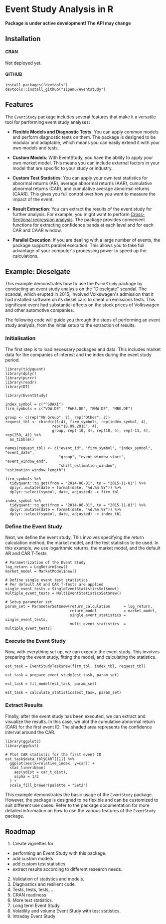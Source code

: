 # Event Study Analysis in R

**Package is under active development! The API may change**

## Installation

#### CRAN

Not deployed yet.

#### GITHUB

    install.packages("devtools")
    devtools::install_github("sipemu/eventstudy")




## Features
The `EventStudy` package includes several features that make it a versatile tool for performing event study analyses:

- **Flexible Models and Diagnostic Tests**: You can apply common models and perform diagnostic tests on them. The package is designed to be modular and adaptable, which means you can easily extend it with your own models and tests.

- **Custom Models**: With EventStudy, you have the ability to apply your own market model. This means you can include external factors in your model that are specific to your study or industry.

- **Custom Test Statistics**: You can apply your own test statistics for abnormal returns (AR), average abnormal returns (AAR), cumulative abnormal returns (CAR), and cumulative average abnormal returns (CAAR). This gives you full control over how you want to measure the impact of the event.

- **Result Extraction**: You can extract the results of the event study for further analysis. For example, you might want to perform [Cross-Sectional regression analysis](https://eventstudy.de/features/cross_sectional_regression.html). The package provides convenient functions for extracting confidence bands at each level and for each CAR and CAAR window.

- **Parallel Execution**: If you are dealing with a large number of events, the package supports parallel execution. This allows you to take full advantage of your computer's processing power to speed up the calculations.


## Example: Dieselgate

This example demonstrates how to use the `EventStudy` package by conducting an event study analysis on the "Dieselgate" scandal. The scandal, which erupted in 2015, involved Volkswagen's admission that it had installed software on its diesel cars to cheat on emissions tests. This significant event had substantial effects on the stock prices of Volkswagen and other automotive companies. 

The following code will guide you through the steps of performing an event study analysis, from the initial setup to the extraction of results. 

### Initialisation

The first step is to load necessary packages and data. This includes market data for the companies of interest and the index during the event study period. 


```{r}
library(tidyquant)
library(dplyr)
library(purrr)
library(readr)
library(DT)

library(EventStudy)

index_symbol = c("^GDAXI")
firm_symbols = c("VOW.DE", "PAH3.DE", "BMW.DE", "MBG.DE")

group <- c(rep("VW Group", 2), rep("Other", 2))
request_tbl <- cbind(c(1:4), firm_symbols, rep(index_symbol, 4), 
                     rep("18.09.2015", 4), 
                     group, rep(-10, 4), rep(10, 4), rep(-11, 4), rep(250, 4)) %>% 
  as_tibble()

names(request_tbl) <- c("event_id", "firm_symbol", "index_symbol", "event_date", 
                        "group", "event_window_start", "event_window_end", 
                        "shift_estimation_window", "estimation_window_length")

firm_symbols %>%
  tidyquant::tq_get(from = "2014-06-01", to = "2015-11-01") %>%
  dplyr::mutate(date = format(date, "%d.%m.%Y")) %>%
  dplyr::select(symbol, date, adjusted) -> firm_tbl

index_symbol %>%
  tidyquant::tq_get(from = "2014-06-01", to = "2015-11-01") %>%
  dplyr::mutate(date = format(date, "%d.%m.%Y")) %>%
  dplyr::select(symbol, date, adjusted) -> index_tbl
```

### Define the Event Study

Next, we define the event study. This involves specifying the return calculation method, the market model, and the test statistics to be used. In this example, we use logarithmic returns, the market model, and the default AR and CAR T-Tests.


```{r}
# Parametrization of the Event Study
log_return = LogReturn$new()
market_model = MarketModel$new()
```

```{r}
# Define single event test statistics
# Per default AR and CAR T-Tests are applied
single_event_tests = SingleEventStatisticsSet$new()
multiple_event_tests = MultiEventStatisticsSet$new()
```

```{r}
# Setup parameter set
param_set = ParameterSet$new(return_calculation      = log_return, 
                             return_model            = market_model,
                             single_event_statistics = single_event_tests,
                             multi_event_statistics  = multiple_event_tests)
```

### Execute the Event Study

Now, with everything set up, we can execute the event study. This involves preparing the event study, fitting the model, and calculating the statistics. 


```{r}
est_task = EventStudyTask$new(firm_tbl, index_tbl, request_tbl)
```

```{r}
est_task = prepare_event_study(est_task, param_set)
```

```{r}
est_task = fit_model(est_task, param_set)
```

```{r}
est_task = calculate_statistics(est_task, param_set)
```

### Extract Results

Finally, after the event study has been executed, we can extract and visualize the results. In this case, we plot the cumulative abnormal return (CAR) for the first event ID. The shaded area represents the confidence interval around the CAR.


```{r}
library(ggplot2)
library(ggdist)

# Plot CAR statistic for the first event ID
est_task$data_tbl$CART[[1]] %>% 
  ggplot(aes(x=relative_index, y=car)) +
  stat_lineribbon(
    aes(ydist = car_t_dist),
    alpha = 1/2
  ) +
  scale_fill_brewer(palette = "Set2")
```

This example demonstrates the basic usage of the `EventStudy` package. However, the package is designed to be flexible and can be customized to suit different use cases. Refer to the package documentation for more detailed information on how to use the various features of the `EventStudy` package.


## Roadmap

1. Create vignettes for 
  - performing an Event Study with this package.
  - add custom models 
  - add custom test statistics
  - extract results according to different research needs.
2. Validation of statistics and models.
3. Diagnostics and resilient code.
4. Tests, tests, tests, ...
5. CRAN readiness
6. More test statistics.
7. Long term Event Study.
8. Volatility and volume Event Study with test statistics.
9. Intraday Event Study

